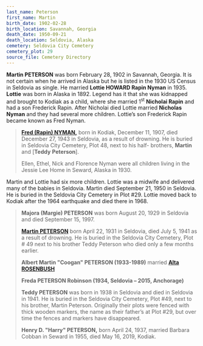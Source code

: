 ```yaml
---
last_name: Peterson
first_name: Martin
birth_date: 1902-02-28
birth_location: Savannah, Georgia
death_date: 1950-09-21
death_location: Seldovia, Alaska
cemetery: Seldovia City Cemetery
cemetery_plot: 29
source_file: Cemetery Directory
---
```


**Martin PETERSON** was born February 28, 1902 in Savannah, Georgia. It
is not certain when he arrived in Alaska but he is listed in the 1930 US
Census in Seldovia as single. He married **Lottie HOWARD Rapin
Nyman** in 1935. **Lottie** was born in Alaska in 1892. Legend has it
that she was kidnapped and brought to Kodiak as a child, where she
married 1<sup>st</sup> **Nicholai Rapin** and had a son Frederick Rapin.
After Nicholai died Lottie married **Nicholas Nyman** and they had
several more children. Lottie’s son Frederick Rapin became known as Fred
Nyman.

> [**Fred (Rapin) NYMAN,**](./Nyman_Fred.md) born in Kodiak, December 11, 1907, died
> December 27, 1943 in Seldovia, as a result of drowning. He is buried
> in Seldovia City Cemetery, Plot 48, next to his half- brothers,
> **Martin** and \[**Teddy** **Peterson**\].
> 
> Ellen, Ethel, Nick and Florence Nyman were all children living in the
> Jessie Lee Home in Seward, Alaska in 1930.

Martin and Lottie had six more children. Lottie was a midwife and
delivered many of the babies in Seldovia. Martin died September 21, 1950
in Seldovia. He is buried in the Seldovia City Cemetery in Plot \#29.
Lottie moved back to Kodiak after the 1964 earthquake and died there in
1968.

> **Majora (Margie) PETERSON** was born August 20, 1929 in Seldovia and
> died September 15, 1997.
> 
> [**Martin PETERSON**]() born April 22, 1931 in Seldovia, died July 5, 1941
> as a result of drowning. He is buried in the Seldovia City Cemetery,
> Plot \# 49 next to his brother Teddy Peterson who died only a few
> months earlier.
> 
> **Albert Martin "Coogan" PETERSON (1933-1989)** married [**Alta ROSENBUSH**](./Colberg_Alta_Rosenbush.md)
> 
> **Freda PETERSON Robinson (1934, Seldovia – 2015, Anchorage)**
> 
> **Teddy PETERSON** was born in 1938 in Seldovia and died in Seldovia
> in 1941. He is buried in the Seldovia City Cemetery, Plot \#49, next
> to his brother, Martin Peterson. Originally their plots were fenced
> with thick wooden markers, the name as their father’s at Plot \#29,
> but over time the fences and markers have disappeared.
> 
> **Henry D. "Harry" PETERSON,** born April 24, 1937, married Barbara
> Cobban in Seward in 1955, died May 16, 2019, Kodiak.
